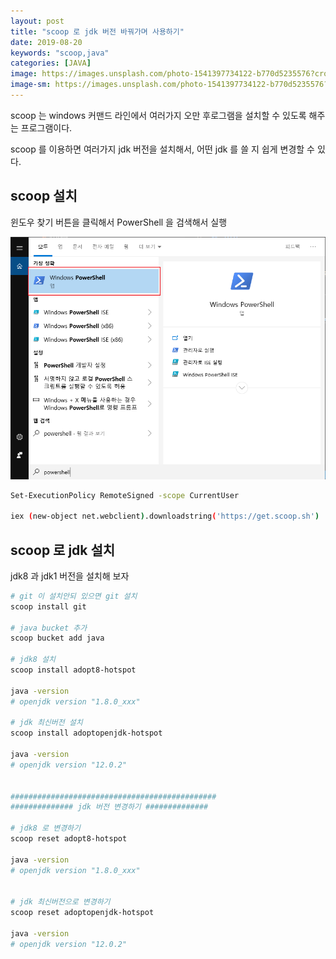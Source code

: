```yaml
---
layout: post
title: "scoop 로 jdk 버전 바꿔가며 사용하기"
date: 2019-08-20
keywords: "scoop,java"
categories: [JAVA]
image: https://images.unsplash.com/photo-1541397734122-b770d5235576?crop=entropy&cs=tinysrgb&fit=crop&fm=jpg&h=1200&ixid=eyJhcHBfaWQiOjF9&ixlib=rb-1.2.1&q=80&w=2000
image-sm: https://images.unsplash.com/photo-1541397734122-b770d5235576?crop=entropy&cs=tinysrgb&fit=crop&fm=jpg&h=1200&ixid=eyJhcHBfaWQiOjF9&ixlib=rb-1.2.1&q=80&w=2000
---
```


scoop 는 windows 커맨드 라인에서 여러가지 오만 후로그램을 설치할 수 있도록 해주는 프로그램이다.

scoop 를 이용하면 여러가지 jdk 버전을 설치해서, 어떤 jdk 를 쓸 지 쉽게 변경할 수 있다.

## scoop 설치

윈도우 찾기 버튼을 클릭해서 PowerShell 을 검색해서 실행

<img src="/assets/attach/201908/powershell.png" style="width:900px;">

```bash
Set-ExecutionPolicy RemoteSigned -scope CurrentUser

iex (new-object net.webclient).downloadstring('https://get.scoop.sh')
```

<ins class="adsbygoogle"
     style="display:block; text-align:center;"
     data-ad-layout="in-article"
     data-ad-format="fluid"
     data-ad-client="ca-pub-7073298118440059"
     data-ad-slot="8400970402"></ins>

<script>
     (adsbygoogle = window.adsbygoogle || []).push({});
</script>

## scoop 로 jdk 설치

jdk8 과 jdk1 버전을 설치해 보자

```bash
# git 이 설치안되 있으면 git 설치
scoop install git

# java bucket 추가
scoop bucket add java

# jdk8 설치
scoop install adopt8-hotspot

java -version
# openjdk version "1.8.0_xxx"

# jdk 최신버전 설치
scoop install adoptopenjdk-hotspot

java -version
# openjdk version "12.0.2"


##############################################
############## jdk 버전 변경하기 ##############

# jdk8 로 변경하기
scoop reset adopt8-hotspot

java -version
# openjdk version "1.8.0_xxx"


# jdk 최신버전으로 변경하기
scoop reset adoptopenjdk-hotspot

java -version
# openjdk version "12.0.2"

```
